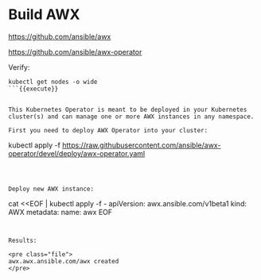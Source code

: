 # Build AWX


https://github.com/ansible/awx

https://github.com/ansible/awx-operator


Verify:

```
kubectl get nodes -o wide
```{{execute}}


This Kubernetes Operator is meant to be deployed in your Kubernetes cluster(s) and can manage one or more AWX instances in any namespace.

First you need to deploy AWX Operator into your cluster:

```
kubectl apply -f https://raw.githubusercontent.com/ansible/awx-operator/devel/deploy/awx-operator.yaml
```{{execute}}



Deploy new AWX instance:

```
cat <<EOF | kubectl apply -f -
apiVersion: awx.ansible.com/v1beta1
kind: AWX
metadata:
  name: awx
EOF
```{{execute}}


Results:

<pre class="file">
awx.awx.ansible.com/awx created
</pre>

